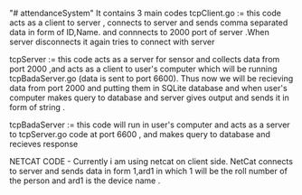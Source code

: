 "# attendanceSystem" 
It contains 3 main codes
tcpClient.go := this code acts as a client to server , connects to server and sends comma separated data in form of ID,Name.
and connnects to 2000 port of server .When server disconnects it again tries to connect with server

tcpServer := this code acts as a server for sensor and collects data from port 2000 ,and acts as a client to user's computer which will be running tcpBadaServer.go (data is sent to port 6600). Thus now we will be recieving data from port 2000 and putting them in SQLite database and when user's computer makes query to database and server gives output and sends it in form of string .

tcpBadaServer := this code will run in user's computer and acts as a server to tcpServer.go code at port 6600 , and makes query to database and recieves response


NETCAT CODE - Currently i am using netcat on client side. NetCat connects to server and sends data in form 1,ard1
in which 1 will be the roll number of the person and ard1 is the device name .
